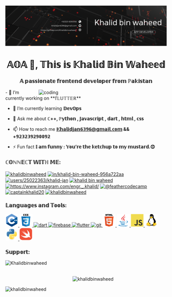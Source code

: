 ![logo](https://github.com/Khalidbinwaheed/Khalidbinwaheed/blob/main/Black%20and%20Red%20Tech%20Data%20Analyst%20LinkedIn%20Banner.png)


<h1 align="center">𝔸𝕆𝔸 👋, 𝕋𝕙𝕚𝕤 𝕚𝕤 𝕂𝕙𝕒𝕝𝕚𝕕 𝔹𝕚𝕟 𝕎𝕒𝕙𝕖𝕖𝕕</h1>
<h3 align="center">𝔸 𝕡𝕒𝕤𝕤𝕚𝕠𝕟𝕒𝕥𝕖 𝕗𝕣𝕠𝕟𝕥𝕖𝕟𝕕 𝕕𝕖𝕧𝕖𝕝𝕠𝕡𝕖𝕣 𝕗𝕣𝕠𝕞 ℙ𝕒𝕜𝕚𝕤𝕥𝕒𝕟</h3>
<img align="right" alt="coding" width="400" src= "https://camo.githubusercontent.com/018efa30f93ed202a5356744ad59b7f4b446bf50d2ea637948f870266170103f/68747470733a2f2f7374617469632e7769787374617469632e636f6d2f6d656469612f6233313361395f38396562656330633566333834633635613935353166306331656331386361397e6d76322e676966">
- 🔭 I’m currently working on **𝕗𝕃𝕌𝕋𝕋𝔼ℝ**

- 🌱 I’m currently learning **𝔻𝕖𝕧𝕆𝕡𝕤**

- 💬 Ask me about **ℂ++, ℙ𝕪𝕥𝕙𝕠𝕟 , 𝕁𝕒𝕧𝕒𝕤𝕔𝕣𝕚𝕡𝕥 , 𝕕𝕒𝕣𝕥 , 𝕙𝕥𝕞𝕝 , 𝕔𝕤𝕤**

- 📫 How to reach me **𝕂𝕙𝕒𝕝𝕚𝕕𝕛𝕒𝕟𝟞𝟛𝟡𝟞@𝕘𝕞𝕒𝕚𝕝.𝕔𝕠𝕞 && +𝟡𝟚𝟛𝟚𝟛𝟡𝟚𝟡𝟘𝟘𝟡𝟚**

- ⚡ Fun fact **𝕀 𝕒𝕞 𝕗𝕦𝕟𝕟𝕪 : 𝕐𝕠𝕦’𝕣𝕖 𝕥𝕙𝕖 𝕜𝕖𝕥𝕔𝕙𝕦𝕡 𝕥𝕠 𝕞𝕪 𝕞𝕦𝕤𝕥𝕒𝕣𝕕.😊**

<h3 align="left">ℂ𝕆ℕℕ𝔼ℂ𝕋 𝕎𝕀𝕋ℍ 𝕄𝔼:</h3>
<p align="left">
<a href="https://dev.to/khalidbinwaheed" target="blank"><img align="center" src="https://raw.githubusercontent.com/rahuldkjain/github-profile-readme-generator/master/src/images/icons/Social/devto.svg" alt="khalidbinwaheed" height="30" width="40" /></a>
<a href="https://linkedin.com/in/in/khalid-bin-waheed-956a722aa" target="blank"><img align="center" src="https://raw.githubusercontent.com/rahuldkjain/github-profile-readme-generator/master/src/images/icons/Social/linked-in-alt.svg" alt="in/khalid-bin-waheed-956a722aa" height="30" width="40" /></a>
<a href="https://stackoverflow.com/users/users/25022363/khalid-jan" target="blank"><img align="center" src="https://raw.githubusercontent.com/rahuldkjain/github-profile-readme-generator/master/src/images/icons/Social/stack-overflow.svg" alt="users/25022363/khalid-jan" height="30" width="40" /></a>
<a href="https://fb.com/khalid bin waheed" target="blank"><img align="center" src="https://raw.githubusercontent.com/rahuldkjain/github-profile-readme-generator/master/src/images/icons/Social/facebook.svg" alt="khalid bin waheed" height="30" width="40" /></a>
<a href="https://instagram.com/https://www.instagram.com/engr._.khalid/" target="blank"><img align="center" src="https://raw.githubusercontent.com/rahuldkjain/github-profile-readme-generator/master/src/images/icons/Social/instagram.svg" alt="https://www.instagram.com/engr._.khalid/" height="30" width="40" /></a>
<a href="https://www.youtube.com/c/@feathercodecamp" target="blank"><img align="center" src="https://raw.githubusercontent.com/rahuldkjain/github-profile-readme-generator/master/src/images/icons/Social/youtube.svg" alt="@feathercodecamp" height="30" width="40" /></a>
<a href="https://www.hackerrank.com/captainkhalid20" target="blank"><img align="center" src="https://raw.githubusercontent.com/rahuldkjain/github-profile-readme-generator/master/src/images/icons/Social/hackerrank.svg" alt="captainkhalid20" height="30" width="40" /></a>
<a href="https://www.leetcode.com/khalidbinwaheed" target="blank"><img align="center" src="https://raw.githubusercontent.com/rahuldkjain/github-profile-readme-generator/master/src/images/icons/Social/leet-code.svg" alt="khalidbinwaheed" height="30" width="40" /></a>
</p>

<h3 align="left">𝕃𝕒𝕟𝕘𝕦𝕒𝕘𝕖𝕤 𝕒𝕟𝕕 𝕋𝕠𝕠𝕝𝕤:</h3>
<p align="left"> <a href="https://www.w3schools.com/cpp/" target="_blank" rel="noreferrer"> <img src="https://raw.githubusercontent.com/devicons/devicon/master/icons/cplusplus/cplusplus-original.svg" alt="cplusplus" width="40" height="40"/> </a> <a href="https://www.w3schools.com/css/" target="_blank" rel="noreferrer"> <img src="https://raw.githubusercontent.com/devicons/devicon/master/icons/css3/css3-original-wordmark.svg" alt="css3" width="40" height="40"/> </a> <a href="https://dart.dev" target="_blank" rel="noreferrer"> <img src="https://www.vectorlogo.zone/logos/dartlang/dartlang-icon.svg" alt="dart" width="40" height="40"/> </a> <a href="https://firebase.google.com/" target="_blank" rel="noreferrer"> <img src="https://www.vectorlogo.zone/logos/firebase/firebase-icon.svg" alt="firebase" width="40" height="40"/> </a> <a href="https://flutter.dev" target="_blank" rel="noreferrer"> <img src="https://www.vectorlogo.zone/logos/flutterio/flutterio-icon.svg" alt="flutter" width="40" height="40"/> </a> <a href="https://git-scm.com/" target="_blank" rel="noreferrer"> <img src="https://www.vectorlogo.zone/logos/git-scm/git-scm-icon.svg" alt="git" width="40" height="40"/> </a> <a href="https://www.w3.org/html/" target="_blank" rel="noreferrer"> <img src="https://raw.githubusercontent.com/devicons/devicon/master/icons/html5/html5-original-wordmark.svg" alt="html5" width="40" height="40"/> </a> <a href="https://www.java.com" target="_blank" rel="noreferrer"> <img src="https://raw.githubusercontent.com/devicons/devicon/master/icons/java/java-original.svg" alt="java" width="40" height="40"/> </a> <a href="https://developer.mozilla.org/en-US/docs/Web/JavaScript" target="_blank" rel="noreferrer"> <img src="https://raw.githubusercontent.com/devicons/devicon/master/icons/javascript/javascript-original.svg" alt="javascript" width="40" height="40"/> </a> <a href="https://www.linux.org/" target="_blank" rel="noreferrer"> <img src="https://raw.githubusercontent.com/devicons/devicon/master/icons/linux/linux-original.svg" alt="linux" width="40" height="40"/> </a> <a href="https://www.python.org" target="_blank" rel="noreferrer"> <img src="https://raw.githubusercontent.com/devicons/devicon/master/icons/python/python-original.svg" alt="python" width="40" height="40"/> </a> <a href="https://developer.apple.com/swift/" target="_blank" rel="noreferrer"> <img src="https://raw.githubusercontent.com/devicons/devicon/master/icons/swift/swift-original.svg" alt="swift" width="40" height="40"/> </a> </p>

<h3 align="left">𝕊𝕦𝕡𝕡𝕠𝕣𝕥:</h3>
<p><a href="https://www.buymeacoffee.com/Khalidbinwaheed"> <img align="left" src="https://cdn.buymeacoffee.com/buttons/v2/default-yellow.png" height="50" width="210" alt="Khalidbinwaheed" /></a></p><br><br>

<p><img align="center" src="https://github-readme-stats.vercel.app/api/top-langs?username=khalidbinwaheed&show_icons=true&locale=en&layout=compact" alt="khalidbinwaheed" /></p>

<p><img align="center" src="https://github-readme-streak-stats.herokuapp.com/?user=khalidbinwaheed&" alt="khalidbinwaheed" /></p>
